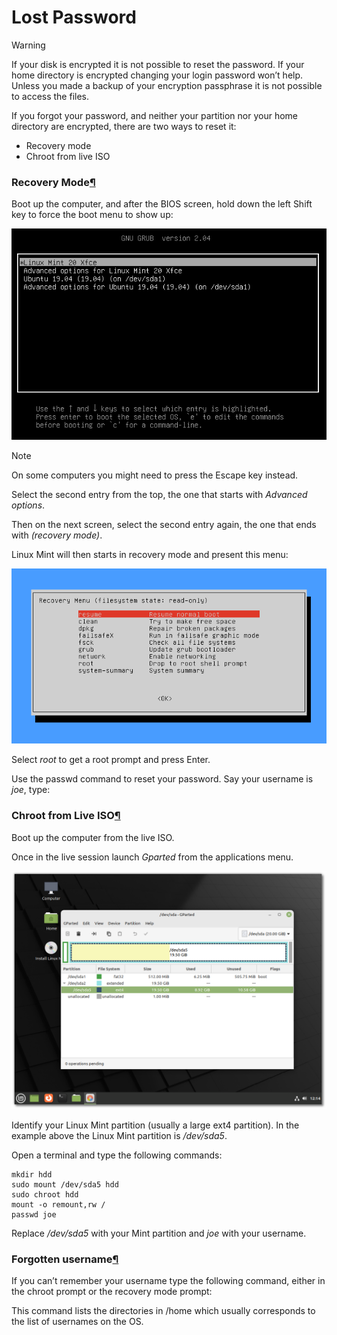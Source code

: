 # Lost Password

Warning

If your disk is encrypted it is not possible to reset the password. If your home directory is encrypted changing your login password won’t help. Unless you made a backup of your encryption passphrase it is not possible to access the files.

If you forgot your password, and neither your partition nor your home directory are encrypted, there are two ways to reset it:

* Recovery mode
* Chroot from live ISO

### Recovery Mode[¶](broken-reference)

Boot up the computer, and after the BIOS screen, hold down the left Shift key to force the boot menu to show up:

![\_images/grub.png](../../../.gitbook/assets/grub.png)

Note

On some computers you might need to press the Escape key instead.

Select the second entry from the top, the one that starts with _Advanced options_.

Then on the next screen, select the second entry again, the one that ends with _(recovery mode)_.

Linux Mint will then starts in recovery mode and present this menu:

![\_images/recovery.png](../../../.gitbook/assets/recovery.png)

Select _root_ to get a root prompt and press Enter.

Use the passwd command to reset your password. Say your username is _joe_, type:

### Chroot from Live ISO[¶](broken-reference)

Boot up the computer from the live ISO.

Once in the live session launch _Gparted_ from the applications menu.

![\_images/chroot.png](../../../.gitbook/assets/chroot.png)

Identify your Linux Mint partition (usually a large ext4 partition). In the example above the Linux Mint partition is _/dev/sda5_.

Open a terminal and type the following commands:

```
mkdir hdd
sudo mount /dev/sda5 hdd
sudo chroot hdd
mount -o remount,rw /
passwd joe
```

Replace _/dev/sda5_ with your Mint partition and _joe_ with your username.

### Forgotten username[¶](broken-reference)

If you can’t remember your username type the following command, either in the chroot prompt or the recovery mode prompt:

This command lists the directories in /home which usually corresponds to the list of usernames on the OS.
